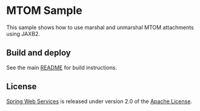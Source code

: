 # MTOM Sample

This sample shows how to use marshal and unmarshal MTOM attachments using JAXB2.

## Build and deploy

See the main [README](../README.md) for build instructions.

## License

[Spring Web Services] is released under version 2.0 of the [Apache License].

[Spring Web Services]: https://projects.spring.io/spring-ws
[Apache License]: http://www.apache.org/licenses/LICENSE-2.0